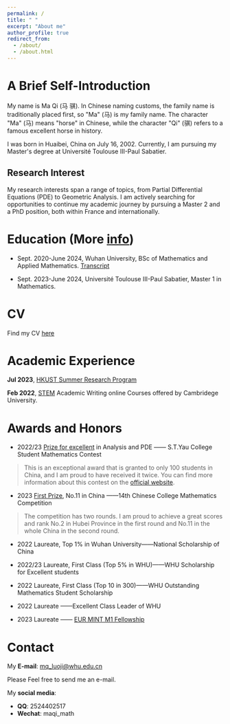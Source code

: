 ```yaml
---
permalink: /
title: " "
excerpt: "About me"
author_profile: true
redirect_from: 
  - /about/
  - /about.html
---
```

A Brief Self-Introduction
======
My name is Ma Qi (马 骐). In Chinese naming customs, the family name is traditionally placed first, so "Ma" (马) is my family name. The character "Ma" (马) means "horse" in Chinese, while the character "Qi" (骐) refers to a famous excellent horse in history.

I was born in Huaibei, China on July 16, 2002. Currently, I am pursuing my Master's degree at Université Toulouse III-Paul Sabatier.

Research Interest
-----
My research interests span a range of topics, from Partial Differential Equations (PDE) to Geometric Analysis. I am actively searching for opportunities to continue my academic journey by pursuing a Master 2 and a PhD position, both within France and internationally.


Education (More [info](../_pages/Education.md))
======
* Sept. 2020-June 2024, Wuhan University, BSc of Mathematics and Applied Mathematics.
  [Transcript](../files/Transcript20230814.pdf)

* Sept. 2023-June 2024, Université Toulouse III-Paul Sabatier, Master 1 in Mathematics.

CV
=====
Find my CV [here](../files/cv.pdf)

Academic Experience
=====
**Jul 2023**, [HKUST Summer Research Program](../files/HKUST%20Summer%20Research)

**Feb 2022**, [STEM](../files/STEM.pdf) Academic Writing online Courses offered by Cambridege University. 


Awards and Honors
=====
* 2022/23 [Prize for excellent](../files/丘成桐大學生數學競賽(2).pdf) in Analysis and PDE       ——    S.T.Yau College Student Mathematics Contest

> This is an exceptional award that is granted to only 100 students in China, and I am proud to have received it twice. You can find more information about this contest on the [official website](yau-contest.com).

* 2023 [First Prize](../files/获奖证书.pdf), No.11 in China ——14th Chinese College Mathematics Competition

> The competition has two rounds. I am proud to achieve a great scores and rank No.2 in Hubei Province in the first round and No.11 in the whole China in the second round.

* 2022 Laureate, Top 1% in Wuhan University——National Scholarship of China

* 2022/23 Laureate, First Class (Top 5% in WHU)——WHU Scholarship for Excellent students

* 2022 Laureate, First Class (Top 10 in 300)——WHU Outstanding Mathematics Student Scholarship

* 2022 Laureate ——Excellent Class Leader of WHU

* 2023 Laureate —— [EUR MINT M1 Fellowship](https://mint.math.univ-toulouse.fr/en/appels-offres/master/)

Contact
=====
My **E-mail**: mq_luoji@whu.edu.cn        

Please Feel free to send me an e-mail.

My **social media**:

* **QQ**: 2524402517
* **Wechat**: maqi_math


&nbsp;

&nbsp;
